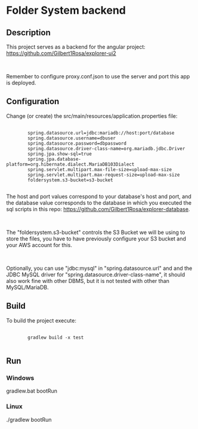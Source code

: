 # Folder System backend

## Description

This project serves as a backend for the angular 
project: https://github.com/Gilbert1Rosa/explorer-ui2

<br>

Remember to configure proxy.conf.json to use the server and port this app is deployed.

## Configuration

Change (or create) the src/main/resources/application.properties file:

<pre>
    <code>
        spring.datasource.url=jdbc:mariadb://host:port/database
        spring.datasource.username=dbuser
        spring.datasource.password=dbpassword
        spring.datasource.driver-class-name=org.mariadb.jdbc.Driver
        spring.jpa.show-sql=true
        spring.jpa.database-platform=org.hibernate.dialect.MariaDB103Dialect
        spring.servlet.multipart.max-file-size=upload-max-size
        spring.servlet.multipart.max-request-size=upload-max-size
        foldersystem.s3-bucket=s3-bucket
    </code>
</pre>

The host and port values correspond to your database's host and port,
and the database value corresponds to the database in which you executed
the sql scripts in this repo: https://github.com/Gilbert1Rosa/explorer-database.

<br>

The "foldersystem.s3-bucket" controls the S3 Bucket we will be using to store the files,
you have to have previously configure your S3 bucket and your AWS account for this.

<br>

Optionally, you can use "jdbc:mysql" in "spring.datasource.url" and
and the JDBC MySQL driver for "spring.datasource.driver-class-name",
it should also work fine with other DBMS, but it is not tested with other than 
MySQL/MariaDB.

## Build

To build the project execute:

<pre>
    <code>
        gradlew build -x test
    </code>
</pre>

## Run

### Windows

gradlew.bat bootRun

### Linux

./gradlew bootRun


